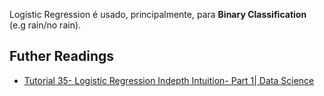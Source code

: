 Logistic Regression é usado, principalmente, para **Binary Classification** (e.g rain/no rain).

## Futher Readings
- [Tutorial 35- Logistic Regression Indepth Intuition- Part 1| Data Science](https://www.youtube.com/watch?v=L_xBe7MbPwk)
